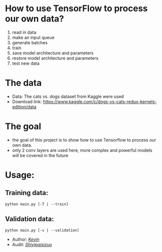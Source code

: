 # How to use TensorFlow to process our own data?

1. read in data
2. make an input queue
3. generate batches
4. train
5. save model architecture and parameters
6. restore model architecture and parameters
7. test new data

# The data

- Data: The cats vs. dogs dataset from Kaggle were used
- Download link: https://www.kaggle.com/c/dogs-vs-cats-redux-kernels-edition/data

# The goal

- the goal of this project is to show how to use Tensorflow to process our own data.
- only 2 conv layers are used here, more complex and powerful models will be covered in the future 

# Usage:
    
## Training data:
    
```text
python main.py [-T | --train]
```

## Validation data:
    
```text
python main.py [-v | --validation]
```

- Author: *[Kevin](https://github.com/kevin28520)*
- Audit: *[Shiyipaisizuo](https://github.com/shiyipaisizuo)*
